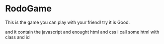 # RodoGame
This is the game you can play with your friend! try it is Good.

and it contain the javascript and enought html and css 
i call some html with class and id

